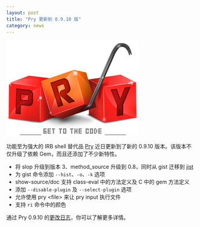 ```yaml
---
layout: post
title: "Pry 更新到 0.9.10 版"
category: news
---
```


![Pry](/images/pry.png)

功能至为强大的 IRB shell 替代品 [Pry][p] 近日更新到了新的 0.9.10
版本。该版本不仅升级了依赖 Gem，而且还添加了不少新特性。

* 将 slop 升级到版本 3、method\_source 升级到 0.8，同时从 gist 迁移到 [jist][j]
* 为 gist 命令添加 `--hist`、`-o`、`-k` 选项
* show-source/doc 支持 class-eval 中的方法定义及 C 中的 gem 方法定义
* 添加 `--disable-plugin` 及 `--select-plugin` 选项
* 允许使用 pry \<file\> 来让 pry input 执行文件
* 支持 `ri` 命令中的颜色

通过 Pry 0.9.10 的[更改日志][l]，你可以了解更多详情。

[p]: http://pryrepl.org
[j]: http://dailyrb.org/gem/2012/06/28/jist.html
[l]: http://github.com/pry/pry/blob/master/CHANGELOG
